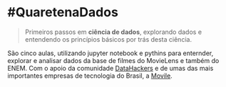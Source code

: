 # #QuaretenaDados
> Primeiros passos em **ciência de dados**, explorando dados e entendendo os princípios básicos por trás desta ciência. 

São cinco aulas, utilizando jupyter notebook e pythins para enternder, explorar e analisar dados da base de filmes do MovieLens e também do ENEM. Com o apoio da comunidade [DataHackers](https://datahackers.com.br/) e de umas das mais importantes empresas de tecnologia do Brasil, a [Movile](https://movile.blog/).
